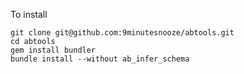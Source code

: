 To install

````
git clone git@github.com:9minutesnooze/abtools.git
cd abtools
gem install bundler
bundle install --without ab_infer_schema
````
